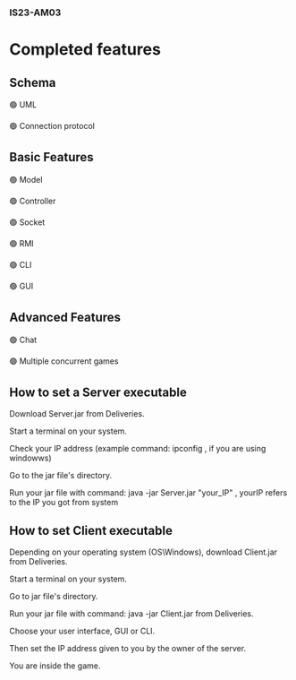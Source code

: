 ### IS23-AM03
# Completed features
## Schema
🟢 UML<br />

🟢 Connection protocol<br />

## Basic Features
🟢 Model<br />

🟢 Controller<br />

🟢 Socket<br />

🟢 RMI<br />

🟢 CLI<br />

🟢 GUI<br />

## Advanced Features

🟢 Chat<br />

🟢 Multiple concurrent games<br />

## How to set a Server executable
Download Server.jar from Deliveries.

Start a terminal on your system.

Check your IP address (example command: ipconfig , if you are using windowws)

Go to the jar file's directory.

Run your jar file with command: java -jar Server.jar "your_IP" , yourIP refers to the IP you got from system
## How to set Client executable
Depending on your operating system (OS\Windows), download Client.jar from Deliveries.

Start a terminal on your system.

Go to jar file's directory.

Run your jar file with command: java -jar Client.jar from Deliveries.

Choose your user interface, GUI or CLI.

Then set the IP address given to you by the owner of the server.

You are inside the game.


